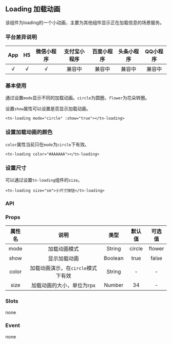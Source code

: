 ## Loading 加载动画 <to-api/>

<demo-model url="/componentsPage/loading/loading"></demo-model>


该组件为loading的一个小动画，主要为其他组件显示正在加载信息的场景服务。



### 平台差异说明

|  App   |  H5  | 微信小程序 | 支付宝小程序 | 百度小程序 | 头条小程序 | QQ小程序 |
| :----: | :--: | :--------: | :----------: | :--------: | :--------: | :------: |
| √ |  √   |     √      |    兼容中    |   兼容中   |   兼容中   |  兼容中  |



### 基本使用

通过设置`mode`显示不同的加载动画。`circle`为圆圈，`flower`为花朵转圈。

设置`show`属性可以设置是否显示加载动画。

```vue
<tn-loading mode="circle" :show="true"></tn-loading>
```



### 设置加载动画的颜色

`color`属性当前只在`mode`为`circle`下有效。

```vue
<tn-loading color="#AAAAAA"></tn-loading>
```



### 设置尺寸

可以通过设置`tn-loading`组件的`size`。

```vue
<tn-loading size="sm">小尺寸按钮</tn-loading>
```



### API

### Props

| 属性名 |                说明                |  类型   | 默认值 | 可选值 |
| :----: | :--------------------------------: | :-----: | :----: | :----: |
|  mode  |            加载动画模式            | String  | circle | flower |
|  show  |            显示加载动画            | Boolean |  true  | false  |
| color  | 加载动画演示，在`circle`模式下有效 | String  |   -    |   -    |
|  size  |     加载动画的大小，单位为rpx      | Number  |   34   |   -    |



### Slots

none



### Event

none
